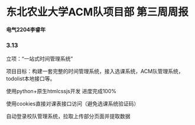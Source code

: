 # 东北农业大学ACM队项目部 第三周周报

**电气2204李睿年**

### 3.13

立项：“一站式时间管理系统”

项目目标：构建一套完整的时间管理系统，接入选课系统，ACM队管理系统，todolist本地接口等。

使用python+原生htmlcssjs开发 进度完成100%

使用cookies直接对课表接口访问（避免选课系统验证码）

自动登录校队管理系统，拉取上传部分页面并提取数据

